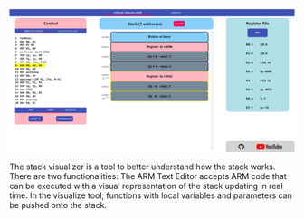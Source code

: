 ![alt text](/stack-visualizer/src/Images/Preview.png)

The stack visualizer is a tool to better understand how the stack works.  There are two functionalities: The ARM Text Editor accepts ARM code that can be executed with a visual representation of the stack updating in real time.  In the visualize tool, functions with local variables and parameters can be pushed onto the stack.
